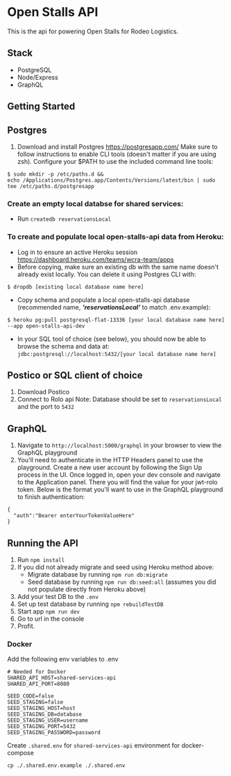# Open Stalls API

This is the api for powering Open Stalls for Rodeo Logistics.

## Stack

- PostgreSQL
- Node/Express
- GraphQL

## Getting Started

## Postgres

1. Download and install Postgres
https://postgresapp.com/
Make sure to follow instructions to enable CLI tools (doesn't matter if you are using zsh). Configure your $PATH to use the included command line tools:

```
$ sudo mkdir -p /etc/paths.d &&
echo /Applications/Postgres.app/Contents/Versions/latest/bin | sudo tee /etc/paths.d/postgresapp
```
### Create an empty local databse for shared services:
- Run `createdb reservationsLocal`

### To create and populate local open-stalls-api data from Heroku:
- Log in to ensure an active Heroku session https://dashboard.heroku.com/teams/wcra-team/apps
- Before copying, make sure an existing db with the same name doesn't already exist locally. You can delete it using Postgres CLI with:
```
$ dropdb [existing local database name here]
```

- Copy schema and populate a local open-stalls-api database 
(recommended name, **_'reservationsLocal'_** to match .env.example):
```
$ heroku pg:pull postgresql-flat-13336 [your local database name here] --app open-stalls-api-dev
```
- In your SQL tool of choice (see below), you should now be able to browse the schema and data at: ```jdbc:postgresql://localhost:5432/[your local database name here]```

## Postico or SQL client of choice

1. Download Postico
2. Connect to Rolo api
   Note: Database should be set to `reservationsLocal` and the port to `5432`

## GraphQL

1. Navigate to `http://localhost:5000/graphql` in your browser to view the GraphQL playground
2. You'll need to authenticate in the HTTP Headers panel to use the playground. Create a new user account by following the Sign Up process in the UI. Once logged in, open your dev console and navigate to the Application panel. There you will find the value for your jwt-rolo token. Below is the format you'll want to use in the GraphQL playground to finish authentication:

```
{
  "auth":"Bearer enterYourTokenValueHere"
}
```

## Running the API

1. Run `npm install`
2. If you did not already migrate and seed using Heroku method above:
    - Migrate database by running `npm run db:migrate`
    - Seed database by running `npm run db:seed:all` (assumes you did not populate directly from Heroku above)
4. Add your test DB to the `.env`
5. Set up test database by running `npm rebuildTestDB`
6. Start app `npm run dev`
7. Go to url in the console
8. Profit.

### Docker

Add the following env variables to .env
```.env
# Needed for Docker
SHARED_API_HOST=shared-services-api
SHARED_API_PORT=8080

SEED_CODE=false
SEED_STAGING=false
SEED_STAGING_HOST=host
SEED_STAGING_DB=database
SEED_STAGING_USER=username
SEED_STAGING_PORT=5432
SEED_STAGING_PASSWORD=password
``` 

Create `.shared.env` for `shared-services-api` environment for docker-compose
```
cp ./.shared.env.example ./.shared.env
```
